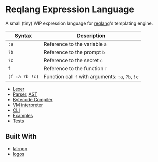 # Reqlang Expression Language

A small (tiny) WIP expression language for [reqlang](https://github.com/testingrequired/reqlang)'s templating engine.

| Syntax         | Description                                        |
| -------------- | -------------------------------------------------- |
| `:a`           | Reference to the variable `a`                      |
| `?b`           | Reference to the prompt `b`                        |
| `?c`           | Reference to the secret `c`                        |
| `f`            | Reference to the function `f`                      |
| `(f :a ?b !c)` | Function call `f` with arguments: `:a`, `?b`, `!c` |

- [Lexer](./src/lexer.rs)
- [Parser](./src/exprlang.lalrpop), [AST](./src/ast.rs)
- [Bytecode Compiler](./src/compiler.rs)
- [VM interpreter](./src/vm.rs)
- [CLI](./src/main.rs)
- [Examples](./spec/)
- [Tests](./tests/integration_tests.rs)

## Built With

- [lalrpop](https://github.com/lalrpop/lalrpop)
- [logos](https://github.com/maciejhirsz/logos)

